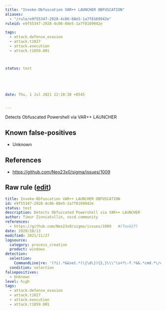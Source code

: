 ```yaml
---
title: "Invoke-Obfuscation VAR++ LAUNCHER OBFUSCATION"
aliases:
  - "/rule/e9f55347-2928-4c06-88e5-1a7f8169942e"
ruleid: e9f55347-2928-4c06-88e5-1a7f8169942e

tags:
  - attack.defense_evasion
  - attack.t1027
  - attack.execution
  - attack.t1059.001



status: test





date: Thu, 1 Jul 2021 12:18:30 +0545


---
```


Detects Obfuscated Powershell via VAR++ LAUNCHER

<!--more-->


## Known false-positives

* Unknown



## References

* https://github.com/Neo23x0/sigma/issues/1009


## Raw rule ([edit](https://github.com/SigmaHQ/sigma/edit/master/rules/windows/process_creation/proc_creation_win_invoke_obfuscation_via_var.yml))
```yaml
title: Invoke-Obfuscation VAR++ LAUNCHER OBFUSCATION
id: e9f55347-2928-4c06-88e5-1a7f8169942e
status: test
description: Detects Obfuscated Powershell via VAR++ LAUNCHER
author: Timur Zinniatullin, oscd.community
references:
  - https://github.com/Neo23x0/sigma/issues/1009   #(Task27)
date: 2020/10/13
modified: 2021/11/27
logsource:
  category: process_creation
  product: windows
detection:
  selection:
    CommandLine|re: '(?i).*&&set.*(\{\d\}){2,}\\\"\s+?\-f.*&&.*cmd.*\/c'     # FPs with |\/r
  condition: selection
falsepositives:
  - Unknown
level: high
tags:
  - attack.defense_evasion
  - attack.t1027
  - attack.execution
  - attack.t1059.001

```
